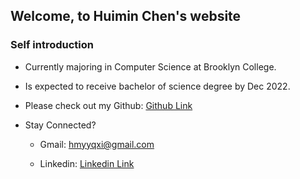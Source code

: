 ## Welcome, to Huimin Chen's website

### Self introduction

* Currently majoring in Computer Science at Brooklyn College. 
* Is expected to receive bachelor of science degree by Dec 2022. 

 
* Please check out my Github: [Github Link](https://github.com/Hmmsien)

* Stay Connected?

  * Gmail: hmyyqxi@gmail.com
 
  * Linkedin: [Linkedin Link](www.linkedin.com/in/huimin-chen-nikki)
